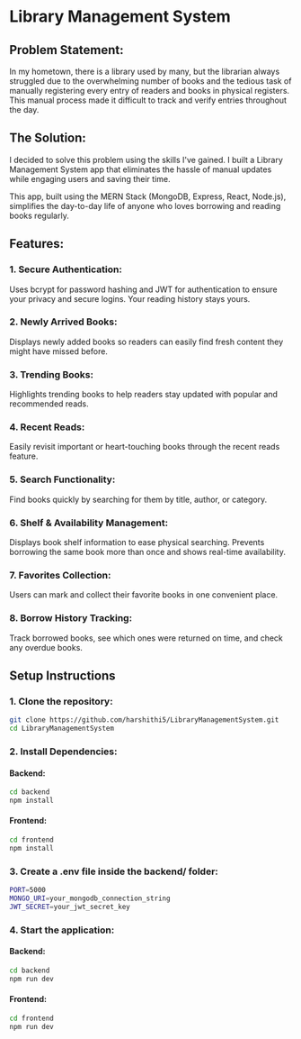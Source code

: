 # Library Management System

## Problem Statement:
In my hometown, there is a library used by many, but the librarian always struggled due to the overwhelming number of books and the tedious task of manually registering every entry of readers and books in physical registers. This manual process made it difficult to track and verify entries throughout the day.

## The Solution:
I decided to solve this problem using the skills I've gained. I built a Library Management System app that eliminates the hassle of manual updates while engaging users and saving their time.

This app, built using the MERN Stack (MongoDB, Express, React, Node.js), simplifies the day-to-day life of anyone who loves borrowing and reading books regularly.

## Features:

### 1. Secure Authentication:
Uses bcrypt for password hashing and JWT for authentication to ensure your privacy and secure logins. Your reading history stays yours.

### 2. Newly Arrived Books:
Displays newly added books so readers can easily find fresh content they might have missed before.

### 3. Trending Books:
Highlights trending books to help readers stay updated with popular and recommended reads.

### 4. Recent Reads:
Easily revisit important or heart-touching books through the recent reads feature.

### 5. Search Functionality:
Find books quickly by searching for them by title, author, or category.

### 6. Shelf & Availability Management:
Displays book shelf information to ease physical searching. Prevents borrowing the same book more than once and shows real-time availability.

### 7. Favorites Collection:
Users can mark and collect their favorite books in one convenient place.

### 8. Borrow History Tracking:
Track borrowed books, see which ones were returned on time, and check any overdue books.

## Setup Instructions

### 1. Clone the repository:
```bash
git clone https://github.com/harshithi5/LibraryManagementSystem.git
cd LibraryManagementSystem
```

### 2. Install Dependencies:
#### Backend:
```bash
cd backend
npm install
```

#### Frontend:
```bash
cd frontend
npm install
```

### 3. Create a .env file inside the backend/ folder:
```bash
PORT=5000  
MONGO_URI=your_mongodb_connection_string  
JWT_SECRET=your_jwt_secret_key
```

### 4. Start the application:
#### Backend:
```bash
cd backend
npm run dev
```

#### Frontend:
```bash
cd frontend
npm run dev
```

